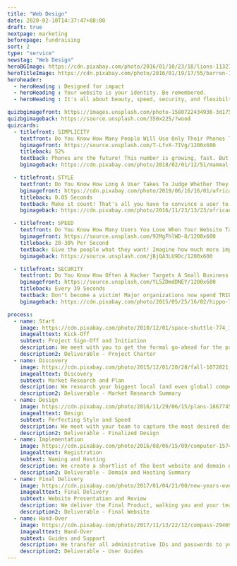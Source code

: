 ```yaml
---
title: "Web Design"
date: 2020-02-10T14:37:47+08:00
draft: true
nextpage: marketing
beforepage: fundraising
sort: 2
type: "service"
newstag: "Web Design"
heroBGImage: https://cdn.pixabay.com/photo/2016/01/10/23/18/lions-1132745_1280.jpg
heroTitleImage: https://cdn.pixabay.com/photo/2016/01/19/17/55/barren-1149975_1280.jpg
heroheader:
  - heroHeading : Designed for impact
  - heroHeading : Your website is your identity. Be remembered.
  - heroHeading : It's all about beauty, speed, security, and flexibilty

quizbgimagefront: https://images.unsplash.com/photo-1580722434936-3d175913fbdc?ixlib=rb-1.2.1&ixid=eyJhcHBfaWQiOjEyMDd9&auto=format&fit=crop&w=1951&q=80
quizbgimageback: https://source.unsplash.com/350x225/?wood
quizcards:
  - titlefront: SIMPLICITY
    textfront: Do You Know How Many People Will Use Only Their Phones To Find Your Website and Social Media Profiles? 
    bgimagefront: https://source.unsplash.com/T-LfvX-7IVg/1200x600
    titleback: 52%
    textback: Phones are the future! This number is growing, fast. But even though over half of all users use only their phones to look up where to travel to and who to donate and volunteer with, most websites perform **much** worse on a phone.<br><br>We tailor each word, image, layout, and code on your website to perform as amazingly on a phone as on a PC. Google looks at how your website performs on both Mobile and Desktop when it decides who to list on their search engine so we optimize every design element to increase visibility greatly.
    bgimageback: https://cdn.pixabay.com/photo/2018/02/01/12/51/mammal-3123179_1280.jpg

  - titlefront: STYLE
    textfront: Do You Know How Long A User Takes To Judge Whether They Will Stay On Your Website Or Go To Another?
    bgimagefront: https://cdn.pixabay.com/photo/2019/06/16/16/01/africa-4278141_1280.jpg
    titleback: 0.05 Seconds
    textback: Make it count! That's all you have to convince a user to stay and learn about who you are and what you do. If that is all you get to make a difference, make it unforgettable.<br><br>We work with you to understand your themes, mission, and goals. We use that to design a spectacular website that uses colour, design effects, and layouts to optimize User Experience. And, as users clearly prefer original designs, your site will not be made from a template but rather designed just for you.
    bgimageback: https://cdn.pixabay.com/photo/2016/11/23/13/23/african-wild-dog-1852820_1280.jpg

  - titlefront: SPEED
    textfront: Do You Know How Many Users You Lose When Your Website Takes Longer Than 3 Seconds to Load?
    bgimagefront: https://source.unsplash.com/92MgFhlWD-8/1200x600
    titleback: 20-30% Per Second
    textback: Give the people what they want! Imagine how much more impact you could have with 75% more visitors, donors, and volunteers than you have right now.<br><br>All our designs fully consider performance, with images, colours, and content all tuned for maximum speed. Google rates template sites from Wix and WordPress a "C" grade or lower due to their awfully slow performance, making them less likely to appear during a search. Our sites have an "A" grade, vastly increasing your visibility.
    bgimageback: https://source.unsplash.com/jBjQA3LU9Dc/1200x600

  - titlefront: SECURITY
    textfront: Do You Know How Often A Hacker Targets A Small Business or Government?
    bgimagefront: https://source.unsplash.com/YL5ZDmdDNEY/1200x600
    titleback: Every 39 Seconds
    textback: Don't become a victim! Major organizations now spend TRILLIONS of dollars each year on improving security, making this their single largest investment.<br><br>Security is our highest priority when building websites. Visitors, volunteers, and donors should never be at risk when they trust you with their data. The most attacked websites are from WordPress, Wix, and other template sites. Our design is completely different and prioritizes security, guaranteeing that you are far less likely to be targeted.
    bgimageback: https://cdn.pixabay.com/photo/2015/05/25/16/02/hippo-783522_1280.jpg

process:
  - name: Start
    image: https://cdn.pixabay.com/photo/2010/12/01/space-shuttle-774_1280.jpg
    imagealttext: Kick-Off
    subtext: Project Sign-Off and Initiation
    description: We meet with you to get the formal go-ahead for the project. Then we meet with your team to understand exactly what your website functionality and design goals are and plan how we get you to those goals from where you are right now.
    description2: Deliverable - Project Charter
  - name: Discovery
    image: https://cdn.pixabay.com/photo/2015/12/01/20/28/fall-1072821_1280.jpg
    imagealttext: Discovery
    subtext: Market Research and Plan
    description: We research your biggest local (and even global) competitors and understand what website functionality and design elements are working best for them. Then we plan how to make those elements work even better for you.
    description2: Deliverable - Market Research Summary
  - name: Design
    image: https://cdn.pixabay.com/photo/2016/11/29/06/15/plans-1867745_1280.jpg
    imagealttext: Design
    subtext: Perfecting Style and Speed
    description: We meet with your team to capture the most desired design elements you may already have or want to have. We then present the initial design options, with two equally superb options for you to choose from. With the chosen option, we begin developing the final product, working closely with your team on content and branding.
    description2: Deliverable - Finalized Design
  - name: Implementation
    image: https://cdn.pixabay.com/photo/2016/08/06/15/09/computer-1574533_1280.jpg
    imagealttext: Registration
    subtext: Naming and Hosting
    description: We create a shortlist of the best website and domain names for you to choose from. Once you select your preference, we set the website up on the fastest and most secure hosting service available, and transfer all your data from any existing websites or services to the new service.
    description2: Deliverable - Domain and Hosting Summary
  - name: Final Delivery
    image: https://cdn.pixabay.com/photo/2017/01/04/21/00/new-years-eve-1953253_1280.jpg
    imagealttext: Final Delivery
    subtext: Website Presentation and Review
    description: We deliver the Final Product, walking you and your team through all of the design choices, from colour to content. We integrate any changes you may wish to have and complete all remaining technical tasks.
    description2: Deliverable - Final Website
  - name: Hand-Over
    image: https://cdn.pixabay.com/photo/2017/11/13/22/12/compass-2946959_1280.jpg
    imagealttext: Hand-Over
    subtext: Guides and Support
    description: We transfer all administrative IDs and passwords to you and provide excellent user guides to help your staff take over the duties of making sure the website stays online after we hand it over. That will not be the end though as we will provide you with ongoing support and will assist with any moderate content changes that may come up in the future.
    description2: Deliverable - User Guides
---
```

